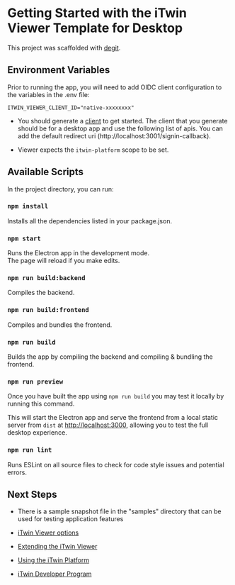# Getting Started with the iTwin Viewer Template for Desktop

This project was scaffolded with [degit](https://github.com/Rich-Harris/degit).

## Environment Variables

Prior to running the app, you will need to add OIDC client configuration to the variables in the .env file:

```
ITWIN_VIEWER_CLIENT_ID="native-xxxxxxxx"
```

- You should generate a [client](https://developer.bentley.com/register/) to get started. The client that you generate should be for a desktop app and use the following list of apis. You can add the default redirect uri (http://localhost:3001/signin-callback).

- Viewer expects the `itwin-platform` scope to be set.

## Available Scripts

In the project directory, you can run:

### `npm install`

Installs all the dependencies listed in your package.json.

### `npm start`

Runs the Electron app in the development mode.\
The page will reload if you make edits.

### `npm run build:backend`

Compiles the backend.

### `npm run build:frontend`

Compiles and bundles the frontend.

### `npm run build`

Builds the app by compiling the backend and compiling & bundling the frontend.

### `npm run preview`

Once you have built the app using `npm run build` you may test it locally by running this command.

This will start the Electron app and serve the frontend from a local static server from `dist` at [http://localhost:3000](http://localhost:3000), allowing you to test the full desktop experience.

### `npm run lint`

Runs ESLint on all source files to check for code style issues and potential errors.

## Next Steps

- There is a sample snapshot file in the "samples" directory that can be used for testing application features

- [iTwin Viewer options](https://www.npmjs.com/package/@itwin/desktop-viewer-react)

- [Extending the iTwin Viewer](https://www.itwinjs.org/learning/tutorials/hello-world-viewer/)

- [Using the iTwin Platform](https://developer.bentley.com/)

- [iTwin Developer Program](https://www.youtube.com/playlist?list=PL6YCKeNfXXd_dXq4u9vtSFfsP3OTVcL8N)